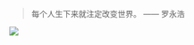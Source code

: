 
> 每个人生下来就注定改变世界。 —— 罗永浩

![](https://th.bing.com/th/id/R.893145be579df6db6db57f4a16267f31?rik=1wRdO4TynG%2fkdQ&riu=http%3a%2f%2fp.pptfans.cn%2f2016%2f10%2f20%2fpptfans_1ff1de774020161020030412189.jpg&ehk=vmzdKfkn8NkWk3WE3%2buj0hDTsPWAWpf1oZOd6%2bNySy0%3d&risl=&pid=ImgRaw&r=0)

<!---
jiru1997/jiru1997 is a ✨ special ✨ repository because its `README.md` (this file) appears on your GitHub profile.
You can click the Preview link to take a look at your changes.
--->
